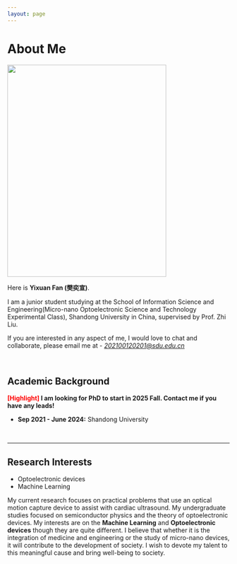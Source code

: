 ```yaml
---
layout: page
---
```


# About Me

<img src="https://fanyixuan.com/fanyixuan.jpg" class="floatpic" width="360" height="480">

Here is **Yixuan Fan (樊奕宣)**.

I am a junior student studying at the School of Information Science and Engineering(Micro-nano Optoelectronic Science and Technology Experimental Class), Shandong University in China, supervised by Prof. Zhi Liu.

If you are interested in any aspect of me, I would love to chat and collaborate, please email me at - *202100120201@sdu.edu.cn*

<br>

## Academic Background

**<font color='red'>[Highlight]</font> I am looking for PhD to start in 2025 Fall. Contact me if you have any leads!**

- **Sep 2021 - June 2024:** Shandong University

<br>

---

## Research Interests

- Optoelectronic devices
- Machine Learning

My current research focuses on practical problems that use an optical motion capture device to assist with cardiac ultrasound. My undergraduate studies focused on semiconductor physics and the theory of optoelectronic devices. My interests are on the **Machine Learning** and **Optoelectronic devices** though they are quite different. I believe that whether it is the integration of medicine and engineering or the study of micro-nano devices, it will contribute to the development of society. I wish to devote my talent to this meaningful cause and bring well-being to society.

<br>


